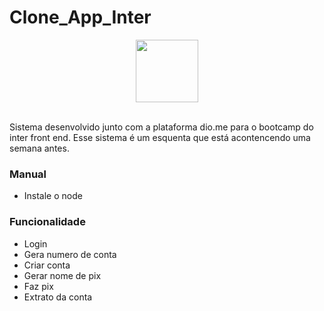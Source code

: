# Clone_App_Inter
<div Align ="center">
      <img height ="100px" src="https://estagiointergotech.com.br/wp-content/uploads/2021/02/Inter_RGB_300-dpi-1536x569.png"/>
</div> <br>

Sistema desenvolvido junto com  a plataforma dio.me  para o  bootcamp do inter front end. Esse sistema é um esquenta que está acontencendo uma semana antes.

### Manual
- Instale o node
### Funcionalidade

- Login
- Gera numero de conta
- Criar conta 
- Gerar nome de pix
- Faz pix
- Extrato da conta
